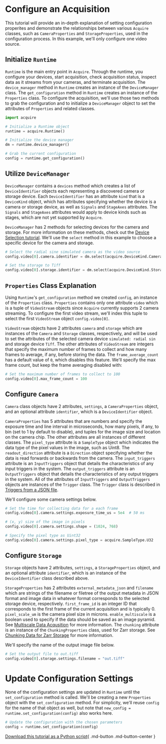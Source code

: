 # Configure an Acquisition

This tutorial will provide an in-depth explanation of setting configuration properites and demonstrate the relationships between various `Acquire` classes, such as `CameraProperties` and `StorageProperties`, used in the configuration process. In this example, we'll only configure one video source.

## Initialize `Runtime`

`Runtime` is the main entry point in `Acquire`. Through the runtime, you configure your devices, start acquisition, check acquisition status, inspect data as it streams from your cameras, and terminate acquisition. The `device_manager` method in `Runtime` creates an instance of the `DeviceManager` class. The `get_configuration` method in `Runtime` creates an instance of the `Properties` class. To configure the acquisition, we'll use those two methods to grab the configuration and to initialize a `DeviceManager` object to set the attributes of `Properties` and related classes.

```python
import acquire

# Initialize a Runtime object
runtime = acquire.Runtime()

# Initialize the device manager
dm = runtime.device_manager()

# Grab the current configuration
config = runtime.get_configuration()
```

## Utilize `DeviceManager`

`DeviceManager` contains a `devices` method which creates a list of `DeviceIdentifier` objects each representing a discovered camera or storage device. Each `DeviceIdentifier` has an attribute `kind` that is a `DeviceKind` object, which has attributes specifying whether the device is a camera or storage device, as well as `Signals` and `StageAxes` attributes. The `Signals` and `StageAxes` attributes would apply to device kinds such as stages, which are not yet supported by `Acquire`.

`DeviceManager` has 2 methods for selecting devices for the camera and storage. For more information on these methods, check out the [Device Selection tutorial](select.md). We'll use the `select` method in this example to choose a specific device for the camera and storage.

```python
# Select the radial sine simulated camera as the video source
config.video[0].camera.identifier = dm.select(acquire.DeviceKind.Camera, "simulated: radial sin")

# Set the storage to Tiff
config.video[0].storage.identifier = dm.select(acquire.DeviceKind.Storage, "Tiff")
```

## `Properties` Class Explanation

Using `Runtime`'s `get_configuration` method we created `config`, an instance of the `Properties` class. `Properties` contains only one attribute `video` which is a tuple of `VideoStream` objects since `Acquire` currently supports 2 camera streaming. To configure the first video stream, we'll index this tuple to select the first `VideoStream` object `config.video[0]`.

`VideoStream` objects have 2 attributes `camera` and `storage` which are instances of the `Camera` and `Storage` classes, respectively, and will be used to set the attributes of the selected camera device `simulated: radial sin` and storage device `Tiff`. The other attributes of `VideoStream` are integers that specify the maximum number of frames to collect and how many frames to average, if any, before storing the data. The `frame_average_count` has a default value of `0`, which disables this feature. We'll specify the max frame count, but keep the frame averaging disabled with:

```python
# Set the maximum number of frames to collect to 100
config.video[0].max_frame_count = 100
```

## Configure `Camera`
`Camera` class objects have 2 attributes, `settings`, a `CameraProperties` object, and an optional attribute `identifier`, which is a `DeviceIdentifier` object.

`CameraProperties` has 5 attributes that are numbers and specify the exposure time and line interval in microseconds, how many pixels, if any, to bin (set to 1 by default to disable), and tuples for the image size and location on the camera chip. The other attributes are all instances of different classes. The `pixel_type` attribute is a `SampleType` object which indicates the data type of the pixel values in the image, such as Uint8. The `readout_direction` attribute is a `Direction` object specifying whether the data is read forwards or backwards from the camera. The `input_triggers` attribute is an `InputTriggers` object that details the characteristics of any input triggers in the system. The `output_triggers` attribute is an `OutputTriggers` object that details the characteristics of any output triggers in the system. All of the attributes of `InputTriggers` and `OutputTriggers` objects are instances of the `Trigger` class. The `Trigger` class is described in [Triggers from a JSON file](trig_json.md).

We'll configure some camera settings below.

```python
# Set the time for collecting data for a each frame
config.video[0].camera.settings.exposure_time_us = 5e4  # 50 ms

# (x, y) size of the image in pixels
config.video[0].camera.settings.shape = (1024, 768)

# Specify the pixel type as Uint32
config.video[0].camera.settings.pixel_type = acquire.SampleType.U32
```

## Configure `Storage`
`Storage` objects have 2 attributes, `settings`, a `StorageProperties` object, and an optional attribute `identifier`, which is an instance of the `DeviceIdentifier` class described above.

`StorageProperties` has 2 attributes `external_metadata_json` and `filename` which are strings of the filename or filetree of the output metadata in JSON format and image data in whatever format corresponds to the selected storage device, respectively. `first_frame_id` is an integer ID that corresponds to the first frame of the current acquisition and is typically 0. `pixel_scale_um` is the camera pixel size in microns. `enable_multiscale` is a boolean used to specify if the data should be saved as an image pyramid. See [Multiscale Data Acqusition](multiscale.md) for more information. The `chunking` attribute is an instance of the `ChunkingProperties` class, used for Zarr storage. See [Chunking Data for Zarr Storage](chunked.md) for more information.

We'll specify the name of the output image file below.

```python
# Set the output file to out.tiff
config.video[0].storage.settings.filename = "out.tiff"
```

# Update Configuration Settings
None of the configuration settings are updated in `Runtime` until the `set_configuration` method is called. We'll be creating a new `Properties` object with the `set_configuration` method. For simplicity, we'll reuse `config` for the name of that object as well, but note that `new_config = runtime.set_configuration(config)` also works here.

```python
# Update the configuration with the chosen parameters
config = runtime.set_configuration(config)
```

[Download this tutorial as a Python script](configure.py){ .md-button .md-button-center }
